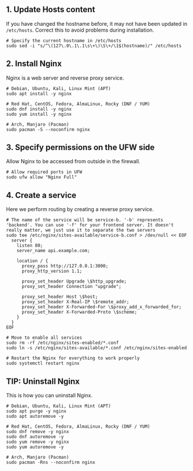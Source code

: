 ## 1. Update Hosts content

If you have changed the hostname before, it may not have been updated in `/etc/hosts`. Correct this to avoid problems during installation.

```shell
# Specify the current hostname in /etc/hosts
sudo sed -i "s/^\(127\.0\.1\.1\s\+\)\S\+/\1$(hostname)/" /etc/hosts
```

## 2. Install Nginx

Nginx is a web server and reverse proxy service.

```shell
# Debian, Ubuntu, Kali, Linux Mint (APT)
sudo apt install -y nginx

# Red Hat, CentOS, Fedora, AlmaLinux, Rocky (DNF / YUM)
sudo dnf install -y nginx
sudo yum install -y nginx

# Arch, Manjaro (Pacman)
sudo pacman -S --noconfirm nginx
```

## 3. Specify permissions on the UFW side

Allow Nginx to be accessed from outside in the firewall.

```shell
# Allow required ports in UFW
sudo ufw allow "Nginx Full"
```

## 4. Create a service

Here we perform routing by creating a reverse proxy service.

```shell
# The name of the service will be service-b. '-b' represents 'backend'. You can use '-f' for your frontend server. It doesn't really matter, we just use it to separate the two servers
sudo tee /etc/nginx/sites-available/service-b.conf > /dev/null << EOF
  server {
    listen 80;
    server_name api.example.com;

    location / {
      proxy_pass http://127.0.0.1:3000;
      proxy_http_version 1.1;

      proxy_set_header Upgrade \$http_upgrade;
      proxy_set_header Connection "upgrade";

      proxy_set_header Host \$host;
      proxy_set_header X-Real-IP \$remote_addr;
      proxy_set_header X-Forwarded-For \$proxy_add_x_forwarded_for;
      proxy_set_header X-Forwarded-Proto \$scheme;
    }
  }
EOF

# Move to enable all services
sudo rm -rf /etc/nginx/sites-enabled/*.conf
sudo ln -s /etc/nginx/sites-available/*.conf /etc/nginx/sites-enabled

# Restart the Nginx for everything to work properly
sudo systemctl restart nginx
```

## TIP: Uninstall Nginx

This is how you can uninstall Nginx.

```shell
# Debian, Ubuntu, Kali, Linux Mint (APT)
sudo apt purge -y nginx
sudo apt autoremove -y

# Red Hat, CentOS, Fedora, AlmaLinux, Rocky (DNF / YUM)
sudo dnf remove -y nginx
sudo dnf autoremove -y
sudo yum remove -y nginx
sudo yum autoremove -y

# Arch, Manjaro (Pacman)
sudo pacman -Rns --noconfirm nginx
```
